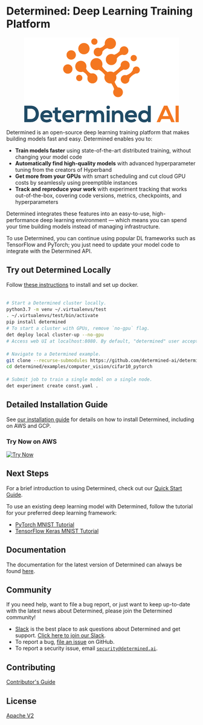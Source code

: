 # Determined: Deep Learning Training Platform

<p align="center"><img src="determined-logo.png" alt="Determined AI Logo"></p>

Determined is an open-source deep learning training platform that makes building
models fast and easy. Determined enables you to:

* **Train models faster** using state-of-the-art distributed training, without
  changing your model code
* **Automatically find high-quality models** with advanced hyperparameter tuning
  from the creators of Hyperband
* **Get more from your GPUs** with smart scheduling and cut cloud GPU costs by
  seamlessly using preemptible instances
* **Track and reproduce your work** with experiment tracking that works
  out-of-the-box, covering code versions, metrics, checkpoints, and
  hyperparameters

Determined integrates these features into an easy-to-use, high-performance deep
learning environment — which means you can spend your time building models
instead of managing infrastructure.

To use Determined, you can continue using popular DL frameworks such as
TensorFlow and PyTorch; you just need to update your model code to integrate
with the Determined API.

## Try out Determined Locally

Follow [these instructions](https://docs.determined.ai/latest/how-to/installation/requirements.html#install-docker) to install and set up docker.

 ```bash

# Start a Determined cluster locally.
python3.7 -m venv ~/.virtualenvs/test
. ~/.virtualenvs/test/bin/activate
pip install determined
# To start a cluster with GPUs, remove `no-gpu` flag.
det deploy local cluster-up --no-gpu
# Access web UI at localhost:8080. By default, "determined" user accepts a blank password.

# Navigate to a Determined example.
git clone --recurse-submodules https://github.com/determined-ai/determined
cd determined/examples/computer_vision/cifar10_pytorch

# Submit job to train a single model on a single node.
det experiment create const.yaml .
 ```

## Detailed Installation Guide

See [our installation guide](https://docs.determined.ai/latest/how-to/install-main.html) for details on how to install Determined, including on AWS and GCP.

### Try Now on AWS

[![Try Now](https://s3.amazonaws.com/cloudformation-examples/cloudformation-launch-stack.png)](https://console.aws.amazon.com/cloudformation/home?region=us-west-2#/stacks/create/review?templateURL=https://determined-ai-public.s3-us-west-2.amazonaws.com/simple.yaml)

## Next Steps

For a brief introduction to using Determined, check out our
[Quick Start Guide](https://docs.determined.ai/latest/getting-started.html).

To use an existing deep learning model with Determined, follow the
tutorial for your preferred deep learning framework:

* [PyTorch MNIST Tutorial](https://docs.determined.ai/latest/tutorials/pytorch-mnist-tutorial.html)
* [TensorFlow Keras MNIST Tutorial](https://docs.determined.ai/latest/tutorials/tf-mnist-tutorial.html)

## Documentation

The documentation for the latest version of Determined can always be found
[here](https://docs.determined.ai).

## Community

If you need help, want to file a bug report, or just want to keep up-to-date
with the latest news about Determined, please join the Determined community!

* [Slack](https://determined-community.slack.com) is the best place to
  ask questions about Determined and get support. [Click here to join our Slack](
  https://join.slack.com/t/determined-community/shared_invite/zt-cnj7802v-KcVbaUrIzQOwmkmY7gP0Ew).
* To report a bug, [file an issue](https://github.com/determined-ai/determined/issues) on GitHub.
* To report a security issue, email [`security@determined.ai`](mailto:security@determined.ai).

## Contributing

[Contributor's Guide](CONTRIBUTING.md)

## License

[Apache V2](LICENSE)
